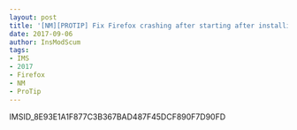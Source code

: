 ```yaml
---
layout: post
title: '[NM][PROTIP] Fix Firefox crashing after starting after installing an extension. Delete *.xpi in Extensions dir.'
date: 2017-09-06
author: InsModScum
tags:
- IMS
- 2017
- Firefox
- NM
- ProTip
---
```


IMSID_8E93E1A1F877C3B367BAD487F45DCF890F7D90FD